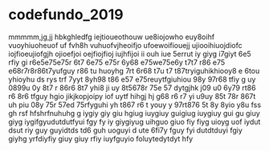 # codefundo_2019
mmmmm,jg,jj
hbkghledfg iejtioueothouw ue8iojowho  euy8oihf vuoyhiuoheuof uf  fvh8h vuhuofvjheoifjo  ufoewoifiouejj ujiooihiuojdiofc  iojfioeujiofgjh ojioefjoi oejfiojfioj  iujhfijoi ii ouh iue 5errut iy giyg i7giyt 6e5 rfiy gi r6e5e75e75r 6t7 6e75 e75r 6y68 e75we75e6y t7t7 r86 e75 e68r7r8r86t7yufguy r86 tu huoyhg 7rt 6r68 t7u t7 t87tryiguhikhiooy8 e 6tou yhioyhu ds rys trf 7yyt 8yh98 t86 e57 e75reuytfgiuhiou 98y 97r68 tfiy g uy 0899u 0y 8t7 r 86r6 8t7 yhi8 ji uy 8t5678r 75e 57 dytgjhk j09 u0 6y79 rt86 r6 8r6 tfguy hgio jikjkopjoipy iof uytf hihgj hj g68 r6 r7 yi u9uy 85t 78r 867t uh piu 08y 75r 57ed 75rfyguhi yh t867 r6 t youy y 97rt876 5t 8y 8yio y8u fss gh rsf hfshrfnuhuhg g iygiy giy giu hgiug iuygiuy guigiug iuygiuy gui gu giuy giyg iygifgyudutdutfyui fgy fy iy giygiyug uihguo giuo fiy fiyg uioyg uof iydut dsut riy guy guyidtds td6 guh uoguyi d ute 6fi7y fguy fyi dutdtduyi fgiy giyhg yrfdiyfiy giuy giuy rfiy iuyfguyio foluytedytdyt hfy  
